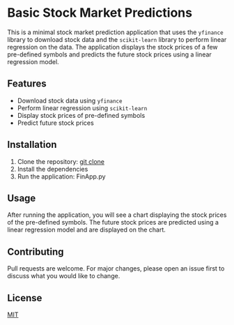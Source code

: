 # Basic Stock Market Predictions

This is a minimal stock market prediction application that uses the `yfinance` library to download stock data and the `scikit-learn` library to perform linear regression on the data. 
The application displays the stock prices of a few pre-defined symbols and predicts the future stock prices using a linear regression model.

## Features

- Download stock data using `yfinance`
- Perform linear regression using `scikit-learn`
- Display stock prices of pre-defined symbols
- Predict future stock prices

## Installation

1. Clone the repository: [git clone](https://github.com/Vinello28/Little_Stock_Market_Prediction)
2. Install the dependencies
3. Run the application: FinApp.py

## Usage

After running the application, you will see a chart displaying the stock prices of the pre-defined symbols. The future stock prices are predicted using a linear regression model and are displayed on the chart.

## Contributing

Pull requests are welcome. For major changes, please open an issue first to discuss what you would like to change.

## License

[MIT](https://choosealicense.com/licenses/mit/)

